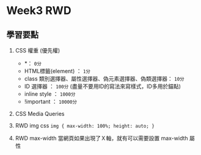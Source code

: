 # Week3 RWD
## 學習要點
1. CSS 權重 (優先權)
	- *： `0分`
	- HTML標籤(element) ： `1分`
	- class 類別選擇器、屬性選擇器、偽元素選擇器、偽類選擇器：  `10分`
	- ID 選擇器 ： `100分` (盡量不要用ID的寫法來寫樣式，ID多用於錨點)
	- inline style ： `1000分` <div id="footer" style="color: red;"></div>
	- !important ： `10000分`

2. CSS Media Queries
3. RWD img css
`img { max-width: 100%; height: auto; }`

4. RWD max-width
當網頁如果出現了Ｘ軸，就有可以需要設置 max-width 屬性